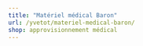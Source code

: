 ```yaml
---
title: "Matériel médical Baron"
url: /yvetot/materiel-medical-baron/
shop: approvisionnement médical
---
```

